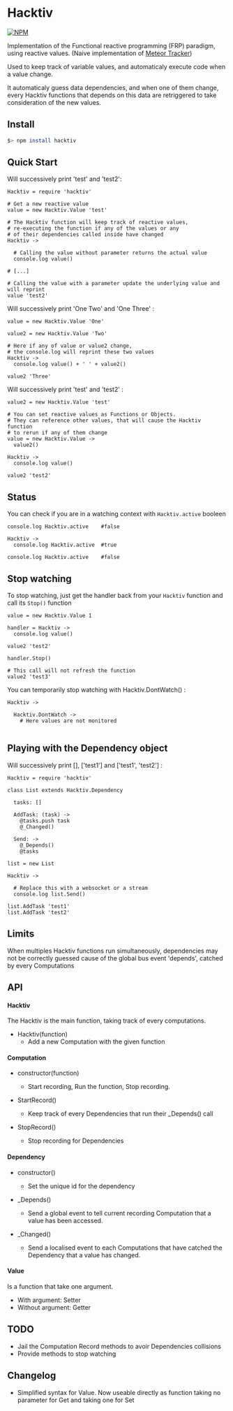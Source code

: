 # Hacktiv

[![NPM](https://nodei.co/npm/hacktiv.png?downloads=true&downloadRank=true&stars=true)](https://nodei.co/npm/hacktiv/)

Implementation of the Functional reactive programming (FRP) paradigm, using reactive values. (Naive implementation of [Meteor Tracker](https://github.com/meteor/meteor/wiki/Tracker-Manual))

Used to keep track of variable values, and automaticaly execute code when a value change.

It automaticaly guess data dependencies, and when one of them change, every Hacktiv
functions that depends on this data are retriggered to take consideration of the new values.

## Install

```bash
$> npm install hacktiv
```

## Quick Start

Will successively print 'test' and 'test2':

```coffee-script
Hacktiv = require 'hacktiv'

# Get a new reactive value
value = new Hacktiv.Value 'test'

# The Hacktiv function will keep track of reactive values,
# re-executing the function if any of the values or any
# of their dependencies called inside have changed
Hacktiv ->

  # Calling the value without parameter returns the actual value
  console.log value()

# [...]

# Calling the value with a parameter update the underlying value and will reprint
value 'test2'
```

Will successively print 'One Two' and 'One Three' :

```coffee-script
value = new Hacktiv.Value 'One'

value2 = new Hacktiv.Value 'Two'

# Here if any of value or value2 change,
# the console.log will reprint these two values
Hacktiv ->
  console.log value() + ' ' + value2()

value2 'Three'
```

Will successively print 'test' and 'test2' :

```coffee-script
value2 = new Hacktiv.Value 'test'

# You can set reactive values as Functions or Objects.
# They can reference other values, that will cause the Hacktiv function
# to rerun if any of them change
value = new Hacktiv.Value ->
  value2()

Hacktiv ->
  console.log value()

value2 'test2'
```

## Status

You can check if you are in a watching context with `Hacktiv.active` booleen

```coffee-script
console.log Hacktiv.active    #false

Hacktiv ->
  console.log Hacktiv.active  #true

console.log Hacktiv.active    #false
```

## Stop watching

To stop watching, just get the handler back from your `Hacktiv` function
and call its `Stop()` function

```coffee-script
value = new Hacktiv.Value 1

handler = Hacktiv ->
  console.log value()

value2 'test2'

handler.Stop()

# This call will not refresh the function
value2 'test3'
```

You can temporarily stop watching with Hacktiv.DontWatch() :

```coffee-script
Hacktiv ->

  Hacktiv.DontWatch ->
    # Here values are not monitored


```

## Playing with the Dependency object

Will successively print [], ['test1'] and ['test1', 'test2'] :

```coffee-script
Hacktiv = require 'hacktiv'

class List extends Hacktiv.Dependency

  tasks: []

  AddTask: (task) ->
    @tasks.push task
    @_Changed()

  Send: ->
    @_Depends()
    @tasks

list = new List

Hacktiv ->

  # Replace this with a websocket or a stream
  console.log list.Send()

list.AddTask 'test1'
list.AddTask 'test2'

```

## Limits

When multiples Hacktiv functions run simultaneously, dependencies may not be
correctly guessed cause of the global bus event 'depends', catched by every Computations

## API

#### Hacktiv

The Hacktiv is the main function, taking track of every computations.

- Hacktiv(function)
  - Add a new Computation with the given function

#### Computation

- constructor(function)
  - Start recording, Run the function, Stop recording.

- StartRecord()
  - Keep track of every Dependencies that run their _Depends() call

- StopRecord()
  - Stop recording for Dependencies

#### Dependency

- constructor()
  - Set the unique id for the dependency

- _Depends()
  - Send a global event to tell current recording Computation that a value has been accessed.

- _Changed()
  - Send a localised event to each Computations that
  have catched the Dependency that a value has changed.


#### Value

Is a function that take one argument.

- With argument: Setter
- Without argument: Getter

## TODO

 - Jail the Computation Record methods to avoir Dependencies collisions
 - Provide methods to stop watching

## Changelog

 - Simplified syntax for Value. Now useable directly as function taking no parameter for Get and taking one for Set
